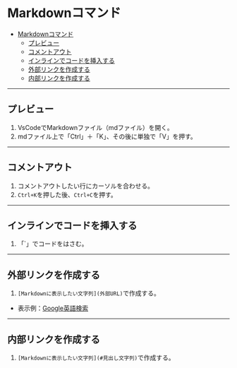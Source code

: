 
# Markdownコマンド

- [Markdownコマンド](#markdownコマンド)
  - [プレビュー](#プレビュー)
  - [コメントアウト](#コメントアウト)
  - [インラインでコードを挿入する](#インラインでコードを挿入する)
  - [外部リンクを作成する](#外部リンクを作成する)
  - [内部リンクを作成する](#内部リンクを作成する)

---

## プレビュー

1. VsCodeでMarkdownファイル（mdファイル）を開く。
2. mdファイル上で「Ctrl」＋「K」、その後に単独で「V」を押す。

---

## コメントアウト

1. コメントアウトしたい行にカーソルを合わせる。
2. `Ctrl+K`を押した後、`Ctrl+C`を押す。

---

## インラインでコードを挿入する

1. 「`」でコードをはさむ。

---

## 外部リンクを作成する

1. `[Markdownに表示したい文字列](外部URL)`で作成する。

- 表示例：[Google英語検索](https://www.google.com/webhp?gl=us&hl=en&gws_rd=cr&pws=0)

---

## 内部リンクを作成する

1. `[Markdownに表示したい文字列](#見出し文字列)`で作成する。
